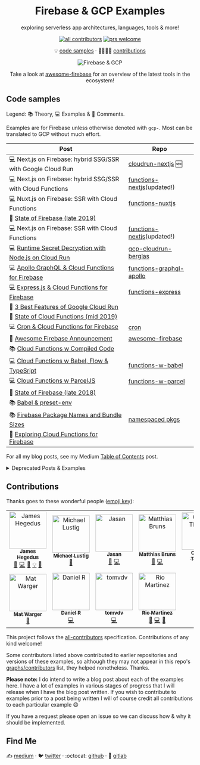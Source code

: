 <div align="center">

# Firebase & GCP Examples

exploring serverless app architectures, languages, tools & more!

<!-- badges -->

[![all contributors](https://img.shields.io/badge/all_contributors-1-orange.svg?style=flat)](#contributions)
[![prs welcome](https://img.shields.io/badge/PRs-welcome-brightgreen.svg?style=flat)](#contributions)

<!-- toc -->

💡 [code samples][code-samples] · 👨‍👩‍👧‍👦 [contributions][contributions]

![Firebase & GCP][fb-img]

[code-samples]: #code-samples
[contributions]: #contributions
[fb-img]: https://cdn-images-1.medium.com/max/1000/1*gJJhD2GynUDikKl5OWbk_w.gif

Take a look at [awesome-firebase][awesome-fb-repo] for an overview of the latest tools in the ecosystem!

</div>

<!-- content -->

## Code samples

Legend: 📚 Theory, 💻 Examples & 💬 Comments.

Examples are for Firebase unless otherwise denoted with `gcp-`. Most can be translated to GCP without much effort.

| **Post**                                                                   | **Repo**                                         |
| -------------------------------------------------------------------------- | ------------------------------------------------ |
| 💻 Next.js on Firebase: hybrid SSG/SSR with Google Cloud Run               | [cloudrun-nextjs][cloudrun-nextjs-repo] :new:    |
| 💻 Next.js on Firebase: hybrid SSG/SSR with Cloud Functions                | [functions-nextjs][func-nextjs-repo](updated!)   |
| 💻 Nuxt.js on Firebase: SSR with Cloud Functions                           | [functions-nuxtjs][func-nuxtjs-repo]             |
| 💬 [State of Firebase (late 2019)][state-of-fb-2019]                       |                                                  |
| 💻 Next.js on Firebase: SSR with Cloud Functions                           | [functions-nextjs][func-nextjs-repo](updated!)   |
| 💻 [Runtime Secret Decryption with Node.js on Cloud Run][cloudrun-berglas] | [gcp-cloudrun-berglas][cloudrun-berglas-repo]    |
| 💻 [Apollo GraphQL & Cloud Functions for Firebase][func-gql-apollo]        | [functions-graphql-apollo][func-gql-apollo-repo] |
| 💻 [Express.js & Cloud Functions for Firebase][func-express]               | [functions-express][func-express-repo]           |
| 💬 [3 Best Features of Google Cloud Run][best-of-cloudrun]                 |                                                  |
| 💬 [State of Cloud Functions (mid 2019)][state-of-cf-2019]                 |                                                  |
| 💻 [Cron & Cloud Functions for Firebase][func-cron]                        | [cron][func-cron-repo]                           |
| 💬 [Awesome Firebase Announcement][awesome-fb]                             | [awesome-firebase][awesome-fb-repo]              |
| 📚 [Cloud Functions w Compiled Code][func-compiled-0]                      |                                                  |
| 💻 [Cloud Functions w Babel, Flow & TypeSript][func-compiled-1]            | [functions-w-babel][func-compiled-1-repo]        |
| 💻 [Cloud Functions w ParcelJS][func-compiled-2]                           | [functions-w-parcel][func-compiled-2-repo]       |
| 💬 [State of Firebase (late 2018)][state-of-fb-2018]                       |                                                  |
| 📚 [Babel & preset-env][babel-pe]                                          |                                                  |
| 📚 [Firebase Package Names and Bundle Sizes][fb-bundles]                   | [namespaced pkgs][fb-bundles-repo]               |
| 💬 [Exploring Cloud Functions for Firebase][explore-fb-funcs]              |                                                  |

For all my blog posts, see my Medium [Table of Contents][jthegedus-medium-toc] post.

[cloudrun-nextjs-repo]: ./cloudrun-nextjs
[func-nuxtjs-repo]: ./functions-nuxtjs
[state-of-fb-2019]: https://codeburst.io/the-state-of-firebase-mid-2019-2b002c458d70
[func-nextjs-repo]: ./functions-nextjs
[cloudrun-berglas]: https://medium.com/@jthegedus/berglas-with-node-js-on-cloud-run-d7cecfa5aa49
[cloudrun-berglas-repo]: ./gcp-cloudrun-berglas
[func-gql-apollo]: https://medium.com/@jthegedus/graphql-on-cloud-functions-for-firebase-153fe7b02ea5
[func-gql-apollo-repo]: ./functions-graphql-apollo
[func-express]: https://medium.com/@jthegedus/express-js-on-cloud-functions-for-firebase-f76b5506179
[func-express-repo]: ./functions-express
[best-of-cloudrun]: https://medium.com/weareservian/3-best-features-of-google-cloud-run-546e367242ea
[state-of-cf-2019]: https://medium.com/weareservian/the-state-of-cloud-functions-mid-19-13d2d927d23b
[func-cron]: https://medium.com/@jthegedus/cron-cloud-functions-for-firebase-724728b1683a
[func-cron-repo]: ./cron
[awesome-fb]: https://medium.com/@jthegedus/awesome-firebase-6876cb9563e4
[awesome-fb-repo]: https://github.com/jthegedus/awesome-firebase
[state-of-fb]: https://medium.com/@jthegedus/the-state-of-firebase-late-18-e74e6d4a940e
[func-compiled-0]: https://medium.com/@jthegedus/cloud-functions-for-firebase-with-compiled-code-e234e83462dc
[func-compiled-1]: https://medium.com/@jthegedus/cloud-functions-for-firebase-with-babel-flow-typescript-796606628d37
[func-compiled-1-repo]: ./functions-w-babel
[func-compiled-2]: https://medium.com/@jthegedus/cloud-functions-for-firebase-with-flow-typescript-reasonml-via-parceljs-bf94dd5b325c
[func-compiled-2-repo]: ./functions-w-parcel
[state-of-fb-2018]: https://medium.com/@jthegedus/the-state-of-firebase-late-18-e74e6d4a940e
[babel-pe]: https://medium.com/@jthegedus/babel-preset-env-cbc0bbf06b8f
[fb-bundles]: https://medium.com/@jthegedus/firebase-package-names-and-bundle-sizes-ec10cede63f1
[fb-bundles-repo]: ./namespaced-pkgs
[explore-fb-funcs]: https://medium.com/@jthegedus/exploring-cloud-functions-for-firebase-cdf62297349e
[jthegedus-medium-toc]: https://medium.com/@jthegedus/table-of-contents-ec337953b39b

<details>
<summary>Deprecated Posts & Examples</summary>

| OLD (to be replaced) Technical Blog posts                                                                                                                                 | Repo/Folder                                                                                                                         |
| :------------------------------------------------------------------------------------------------------------------------------------------------------------------------ | :---------------------------------------------------------------------------------------------------------------------------------- |
| [ES6+ in Cloud Functions for Firebase #2](https://medium.com/@jthegedus/es6-in-cloud-functions-for-firebase-2-415d15205468)                                               | [firebase-functions-babel-example](https://github.com/jthegedus/firebase-gcp-examples/tree/deprecated/firebase-functions-es6-babel) |
| [Next.js on Cloud Functions for Firebase with Firebase Hosting](https://medium.com/@jthegedus/next-js-on-cloud-functions-for-firebase-with-firebase-hosting-7911465298f2) | [firebase-functions-next-example](https://github.com/jthegedus/firebase-functions-next-example)                                     |
| GraphQL Server on GCP Cloud Functions                                                                                                                                     | [gcp-functions-graphql](./deprecated/gcp-functions-graphql)                                                                         |

</details>

## Contributions

Thanks goes to these wonderful people ([emoji key](https://github.com/kentcdodds/all-contributors#emoji-key)):

<!-- ALL-CONTRIBUTORS-LIST:START - Do not remove or modify this section -->
<!-- prettier-ignore -->
<table><tr><td align="center"><a href="https://medium.com/@jthegedus"><img src="https://avatars2.githubusercontent.com/u/20798510?v=4" width="100px;" alt="James Hegedus"/><br /><sub><b>James Hegedus</b></sub></a><br /><a href="#blog-jthegedus" title="Blogposts">📝</a> <a href="https://github.com/jthegedus/firebase-gcp-examples/commits?author=jthegedus" title="Code">💻</a> <a href="https://github.com/jthegedus/firebase-gcp-examples/commits?author=jthegedus" title="Documentation">📖</a> <a href="#example-jthegedus" title="Examples">💡</a> <a href="#ideas-jthegedus" title="Ideas, Planning, & Feedback">🤔</a></td><td align="center"><a href="https://www.linkedin.com/in/michaellustig"><img src="https://avatars2.githubusercontent.com/u/6922904?v=4" width="100px;" alt="Michael Lustig"/><br /><sub><b>Michael Lustig</b></sub></a><br /><a href="https://github.com/jthegedus/firebase-gcp-examples/issues?q=author%3Atechnoplato" title="Bug reports">🐛</a></td><td align="center"><a href="https://jasansingh.com"><img src="https://avatars3.githubusercontent.com/u/13863953?v=4" width="100px;" alt="Jasan"/><br /><sub><b>Jasan</b></sub></a><br /><a href="https://github.com/jthegedus/firebase-gcp-examples/issues?q=author%3Ajasan-s" title="Bug reports">🐛</a> <a href="https://github.com/jthegedus/firebase-gcp-examples/commits?author=jasan-s" title="Code">💻</a></td><td align="center"><a href="http://www.mbdesigns.de"><img src="https://avatars3.githubusercontent.com/u/1906627?v=4" width="100px;" alt="Matthias Bruns"/><br /><sub><b>Matthias Bruns</b></sub></a><br /><a href="https://github.com/jthegedus/firebase-gcp-examples/issues?q=author%3Amatthiasbruns" title="Bug reports">🐛</a> <a href="https://github.com/jthegedus/firebase-gcp-examples/commits?author=matthiasbruns" title="Code">💻</a></td><td align="center"><a href="http://CharlesT100.com"><img src="https://avatars3.githubusercontent.com/u/828593?v=4" width="100px;" alt="Charles Thomas"/><br /><sub><b>Charles Thomas</b></sub></a><br /><a href="https://github.com/jthegedus/firebase-gcp-examples/issues?q=author%3ACharlesT100" title="Bug reports">🐛</a></td><td align="center"><a href="https://github.com/tavelli"><img src="https://avatars3.githubusercontent.com/u/484951?v=4" width="100px;" alt="Dan Tavelli"/><br /><sub><b>Dan Tavelli</b></sub></a><br /><a href="https://github.com/jthegedus/firebase-gcp-examples/issues?q=author%3Atavelli" title="Bug reports">🐛</a></td><td align="center"><a href="http://joeroddy.net"><img src="https://avatars1.githubusercontent.com/u/16690442?v=4" width="100px;" alt="Joseph Roddy"/><br /><sub><b>Joseph Roddy</b></sub></a><br /><a href="https://github.com/jthegedus/firebase-gcp-examples/issues?q=author%3AJoeRoddy" title="Bug reports">🐛</a></td></tr><tr><td align="center"><a href="https://mw.codes"><img src="https://avatars3.githubusercontent.com/u/686823?v=4" width="100px;" alt="Mat Warger"/><br /><sub><b>Mat Warger</b></sub></a><br /><a href="https://github.com/jthegedus/firebase-gcp-examples/commits?author=mwarger" title="Documentation">📖</a></td><td align="center"><a href="https://github.com/flyingguitarman"><img src="https://avatars2.githubusercontent.com/u/11669763?v=4" width="100px;" alt="Daniel R"/><br /><sub><b>Daniel R</b></sub></a><br /><a href="https://github.com/jthegedus/firebase-gcp-examples/commits?author=flyingguitarman" title="Code">💻</a></td><td align="center"><a href="http://vdv.co"><img src="https://avatars0.githubusercontent.com/u/707470?v=4" width="100px;" alt="tomvdv"/><br /><sub><b>tomvdv</b></sub></a><br /><a href="https://github.com/jthegedus/firebase-gcp-examples/commits?author=tomvdv" title="Code">💻</a></td><td align="center"><a href="https://www.medium.com/@riomartinez"><img src="https://avatars1.githubusercontent.com/u/35539750?v=4" width="100px;" alt="Rio Martinez"/><br /><sub><b>Rio Martinez</b></sub></a><br /><a href="https://github.com/jthegedus/firebase-gcp-examples/issues?q=author%3Arioam2" title="Bug reports">🐛</a> <a href="https://github.com/jthegedus/firebase-gcp-examples/commits?author=rioam2" title="Code">💻</a> <a href="https://github.com/jthegedus/firebase-gcp-examples/commits?author=rioam2" title="Documentation">📖</a></td></tr></table>

<!-- ALL-CONTRIBUTORS-LIST:END -->

This project follows the [all-contributors](https://github.com/kentcdodds/all-contributors) specification. Contributions of any kind welcome!

Some contributors listed above contributed to earlier repositories and versions of these examples, so although they may not appear in this repo's [graphs/contributors](https://github.com/jthegedus/firebase-gcp-examples/graphs/contributors) list, they helped nonetheless. Thanks.

**Please note:** I do intend to write a blog post about each of the examples here. I have a lot of examples in various stages of progress that I will release when I have the blog post written. If you wish to contribute to examples prior to a post being written I will of course credit all contributions to each particular example 😄

If you have a request please open an issue so we can discuss how & why it should be implemented.

## Find Me

✍️ [medium][jthegedus-medium] · 🐦 [twitter][jthegedus-twitter] · :octocat: [github][jthegedus-github] · 🦊 [gitlab][jthegedus-gitlab]

[jthegedus-medium]: https://medium.com/@jthegedus
[jthegedus-twitter]: https://twitter.com/jthegedus
[jthegedus-github]: https://github.com/jthegedus
[jthegedus-gitlab]: https://gitlab.com/jthegedus

